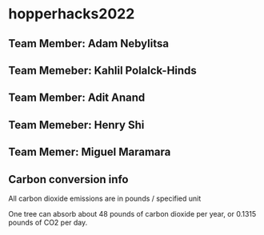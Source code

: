 # hopperhacks2022
## Team Member: Adam Nebylitsa
## Team Memeber: Kahlil Polalck-Hinds
## Team Member: Adit Anand
## Team Memeber: Henry Shi
## Team Memer: Miguel Maramara

## Carbon conversion info
All carbon dioxide emissions are in pounds / specified unit

One tree can absorb about 48 pounds of carbon dioxide per year, or 0.1315 pounds of CO2 per day.